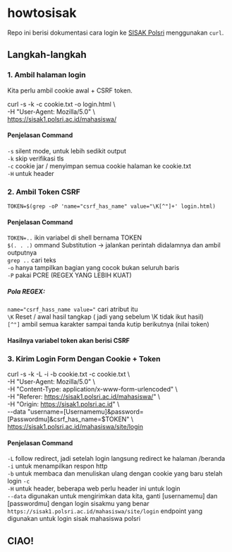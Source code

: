 # howtosisak
Repo ini berisi dokumentasi cara login ke [SISAK Polsri](https://sisak1.polsri.ac.id/mahasiswa/) menggunakan `curl`.

## Langkah-langkah

### 1. Ambil halaman login
Kita perlu ambil cookie awal + CSRF token.

curl -s -k -c cookie.txt -o login.html \\  
-H "User-Agent: Mozilla/5.0" \\  
https://sisak1.polsri.ac.id/mahasiswa/  

#### Penjelasan Command
`-s` silent mode, untuk lebih sedikit output  
`-k` skip verifikasi tls  
`-c` cookie jar / menyimpan semua cookie halaman ke cookie.txt  
`-H` untuk header  

### 2. Ambil Token CSRF  

`TOKEN=$(grep -oP 'name="csrf_has_name" value="\K[^"]+' login.html)`  
#### Penjelasan Command  
`TOKEN=..` ikin variabel di shell bernama TOKEN  
`$(. . .)` ommand Substitution -> jalankan perintah didalamnya dan ambil outputnya  
`grep ..`  cari teks  
`-o`       hanya tampilkan bagian yang cocok bukan seluruh baris  
`-P`       pakai PCRE (REGEX YANG LEBIH KUAT)    
##### Pola REGEX:  
`name="csrf_hass_name value="` cari atribut itu  
`\K` Reset / awal hasil tangkap ( jadi yang sebelum \K tidak ikut hasil)  
`[^"]` ambil semua karakter sampai tanda kutip berikutnya (nilai token)   

#### Hasilnya variabel token akan berisi CSRF  

### 3. Kirim Login Form Dengan Cookie + Token  
curl -s -k -L -i -b cookie.txt -c cookie.txt \\  
-H "User-Agent: Mozilla/5.0" \\  
-H "Content-Type: application/x-www-form-urlencoded" \\  
-H "Referer: https://sisak1.polsri.ac.id/mahasiswa/" \\  
-H "Origin: https://sisak1.polsri.ac.id" \\  
--data "username=[Usernamemu]&password=[Passwordmu]&csrf_has_name=$TOKEN" \\  
https://sisak1.polsri.ac.id/mahasiswa/site/login  

#### Penjelasan Command  
`-L` follow redirect, jadi setelah login langsung redirect ke halaman /beranda  
`-i` untuk menampilkan respon http  
`-b` untuk membaca dan menuliskan ulang dengan cookie yang baru stelah login `-c`  
`-H` untuk header, beberapa web perlu header ini untuk login  
`--data` digunakan untuk mengirimkan data kita, ganti [usernamemu] dan [passwordmu] dengan login sisakmu yang benar  
`https://sisak1.polsri.ac.id/mahasiswa/site/login` endpoint yang digunakan untuk login sisak mahasiswa polsri  

## CIAO!







